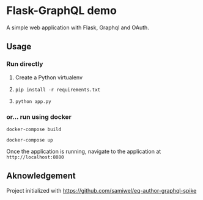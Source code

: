 # Flask-GraphQL demo

A simple web application with Flask, Graphql and OAuth.


## Usage

### Run directly

1. Create a Python virtualenv

2. `pip install -r requirements.txt`

3. `python app.py`

### or... run using docker

`docker-compose build`

`docker-compose up`

Once the application is running, navigate to the application at `http://localhost:8080`


## Aknowledgement

Project initialized with https://github.com/samiwel/eq-author-graphql-spike
